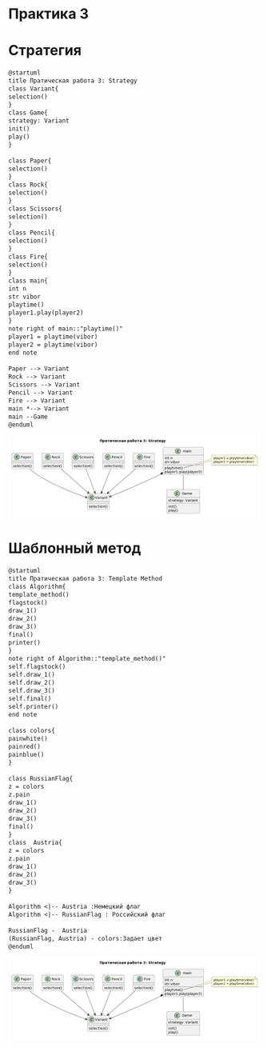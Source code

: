 # Практика 3
# Стратегия
```
@startuml
title Пратическая работа 3: Strategy
class Variant{
selection()
}
class Game{
strategy: Variant
init()
play()
}

class Paper{
selection()
}
class Rock{
selection()
}
class Scissors{
selection()
}
class Pencil{
selection()
}
class Fire{
selection()
}
class main{
int n
str vibor
playtime()
player1.play(player2)
}
note right of main::"playtime()"
player1 = playtime(vibor)
player2 = playtime(vibor)
end note

Paper --> Variant
Rock --> Variant
Scissors --> Variant
Pencil --> Variant
Fire --> Variant
main *--> Variant
main --Game
@enduml
```
![screen](https://github.com/SKulLHelL/programming-technologies-and-methods/blob/main/%D0%9F%D1%80%D0%B0%D0%BA%D1%82%D0%B8%D0%BA%D0%B0%20%E2%84%963/screenshots/screen1.png)

# Шаблонный метод
```
@startuml
title Пратическая работа 3: Template Method
class Algorithm{
template_method()
flagstock()
draw_1()
draw_2()
draw_3()
final()
printer()
}
note right of Algorithm::"template_method()"
self.flagstock()
self.draw_1()
self.draw_2()
self.draw_3()
self.final()
self.printer()
end note

class colors{
painwhite()
painred()
painblue()
}

class RussianFlag{
z = colors
z.pain
draw_1()
draw_2()
draw_3()
final()
}
class  Austria{
z = colors
z.pain
draw_1()
draw_2()
draw_3()
}

Algorithm <|-- Austria :Немецкий флаг
Algorithm <|-- RussianFlag : Российский флаг

RussianFlag -  Austria
(RussianFlag, Austria) - colors:Задает цвет
@enduml
```

![screen](https://github.com/SKulLHelL/programming-technologies-and-methods/blob/main/%D0%9F%D1%80%D0%B0%D0%BA%D1%82%D0%B8%D0%BA%D0%B0%20%E2%84%963/screenshots/screen1.png)
